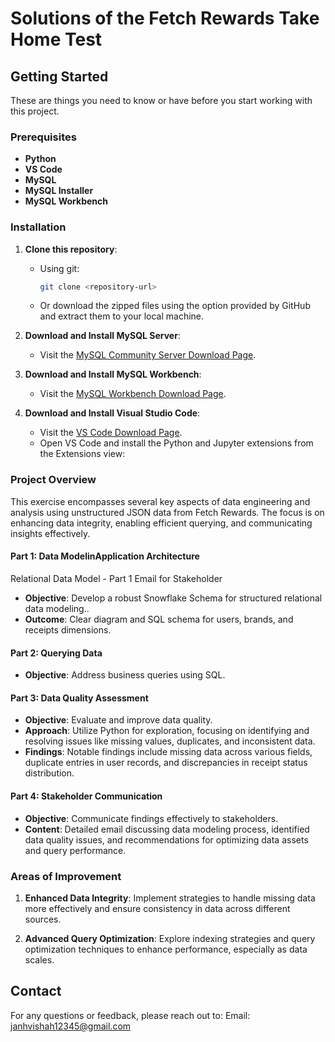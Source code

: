 # Solutions of the Fetch Rewards Take Home Test
## Getting Started

These are things you need to know or have before you start working with this project.

### Prerequisites

- **Python**
- **VS Code**
- **MySQL**
- **MySQL Installer**
- **MySQL Workbench**

### Installation

1. **Clone this repository**:
   - Using git:
     ```bash
     git clone <repository-url>
     ```
   - Or download the zipped files using the option provided by GitHub and extract them to your local machine.

2. **Download and Install MySQL Server**:
   - Visit the [MySQL Community Server Download Page](https://dev.mysql.com/downloads/mysql/).

3. **Download and Install MySQL Workbench**:
   - Visit the [MySQL Workbench Download Page](https://dev.mysql.com/downloads/workbench/).
    
4. **Download and Install Visual Studio Code**:
   - Visit the [VS Code Download Page](https://code.visualstudio.com/Download).
   - Open VS Code and install the Python and Jupyter extensions from the Extensions view:
     

### Project Overview
This exercise encompasses several key aspects of data engineering and analysis using unstructured JSON data from Fetch Rewards. The focus is on enhancing data integrity, enabling efficient querying, and communicating insights effectively.

#### Part 1: Data ModelinApplication Architecture
Relational Data Model - Part 1
Email for Stakeholder
- **Objective**: Develop a robust Snowflake Schema for structured relational data modeling..
- **Outcome**: Clear diagram and SQL schema for users, brands, and receipts dimensions.

#### Part 2: Querying Data
- **Objective**: Address business queries using SQL.

#### Part 3: Data Quality Assessment
- **Objective**: Evaluate and improve data quality.
- **Approach**: Utilize Python for exploration, focusing on identifying and resolving issues like missing values, duplicates, and inconsistent data.
- **Findings**: Notable findings include missing data across various fields, duplicate entries in user records, and discrepancies in receipt status distribution.

#### Part 4: Stakeholder Communication
- **Objective**: Communicate findings effectively to stakeholders.
- **Content**: Detailed email discussing data modeling process, identified data quality issues, and recommendations for optimizing data assets and query performance.

### Areas of Improvement
1. **Enhanced Data Integrity**: Implement strategies to handle missing data more effectively and ensure consistency in data across different sources.
   
2. **Advanced Query Optimization**: Explore indexing strategies and query optimization techniques to enhance performance, especially as data scales.

## Contact
For any questions or feedback, please reach out to:
Email: janhvishah12345@gmail.com

